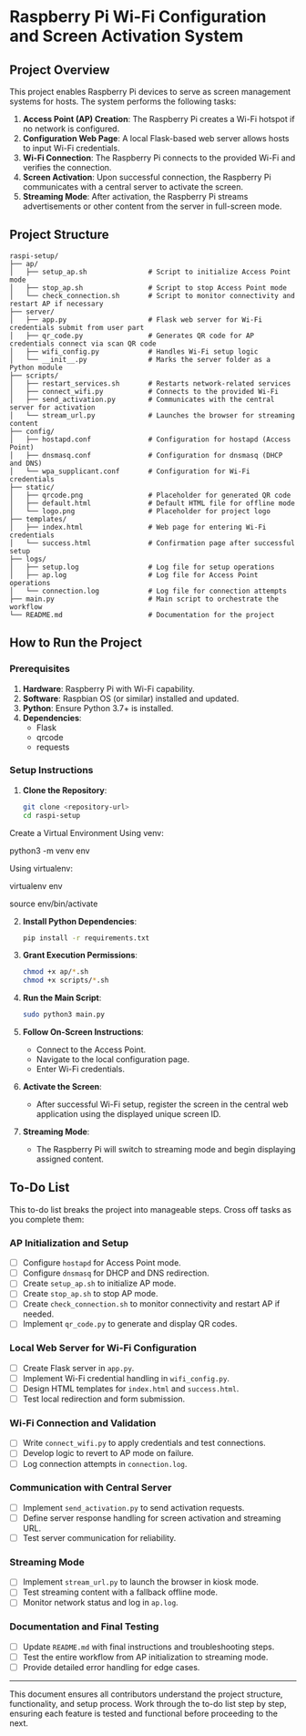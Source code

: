 # Raspberry Pi Wi-Fi Configuration and Screen Activation System

## Project Overview
This project enables Raspberry Pi devices to serve as screen management systems for hosts. The system performs the following tasks:

1. **Access Point (AP) Creation**: The Raspberry Pi creates a Wi-Fi hotspot if no network is configured.
2. **Configuration Web Page**: A local Flask-based web server allows hosts to input Wi-Fi credentials.
3. **Wi-Fi Connection**: The Raspberry Pi connects to the provided Wi-Fi and verifies the connection.
4. **Screen Activation**: Upon successful connection, the Raspberry Pi communicates with a central server to activate the screen.
5. **Streaming Mode**: After activation, the Raspberry Pi streams advertisements or other content from the server in full-screen mode.




## Project Structure
```
raspi-setup/
├── ap/
│   ├── setup_ap.sh               # Script to initialize Access Point mode
│   ├── stop_ap.sh                # Script to stop Access Point mode
│   └── check_connection.sh       # Script to monitor connectivity and restart AP if necessary
├── server/
│   ├── app.py                    # Flask web server for Wi-Fi credentials submit from user part
│   ├── qr_code.py                # Generates QR code for AP credentials connect via scan QR code 
│   ├── wifi_config.py            # Handles Wi-Fi setup logic
│   └── __init__.py               # Marks the server folder as a Python module
├── scripts/
│   ├── restart_services.sh       # Restarts network-related services
│   ├── connect_wifi.py           # Connects to the provided Wi-Fi
│   ├── send_activation.py        # Communicates with the central server for activation
│   └── stream_url.py             # Launches the browser for streaming content
├── config/
│   ├── hostapd.conf              # Configuration for hostapd (Access Point)
│   ├── dnsmasq.conf              # Configuration for dnsmasq (DHCP and DNS)
│   └── wpa_supplicant.conf       # Configuration for Wi-Fi credentials
├── static/
│   ├── qrcode.png                # Placeholder for generated QR code
│   ├── default.html              # Default HTML file for offline mode
│   └── logo.png                  # Placeholder for project logo
├── templates/
│   ├── index.html                # Web page for entering Wi-Fi credentials
│   └── success.html              # Confirmation page after successful setup
├── logs/
│   ├── setup.log                 # Log file for setup operations
│   ├── ap.log                    # Log file for Access Point operations
│   └── connection.log            # Log file for connection attempts
├── main.py                       # Main script to orchestrate the workflow
└── README.md                     # Documentation for the project
```

## How to Run the Project

### Prerequisites
1. **Hardware**: Raspberry Pi with Wi-Fi capability.
2. **Software**: Raspbian OS (or similar) installed and updated.
3. **Python**: Ensure Python 3.7+ is installed.
4. **Dependencies**:
   - Flask
   - qrcode
   - requests

### Setup Instructions

1. **Clone the Repository**:
   ```bash
   git clone <repository-url>
   cd raspi-setup
   ```
Create a Virtual Environment
Using venv:

python3 -m venv env

Using virtualenv:

virtualenv env


source env/bin/activate


2. **Install Python Dependencies**:
   ```bash
   pip install -r requirements.txt
   ```

3. **Grant Execution Permissions**:
   ```bash
   chmod +x ap/*.sh
   chmod +x scripts/*.sh
   ```

4. **Run the Main Script**:
   ```bash
   sudo python3 main.py
   ```

5. **Follow On-Screen Instructions**:
   - Connect to the Access Point.
   - Navigate to the local configuration page.
   - Enter Wi-Fi credentials.

6. **Activate the Screen**:
   - After successful Wi-Fi setup, register the screen in the central web application using the displayed unique screen ID.

7. **Streaming Mode**:
   - The Raspberry Pi will switch to streaming mode and begin displaying assigned content.

## To-Do List
This to-do list breaks the project into manageable steps. Cross off tasks as you complete them:

### AP Initialization and Setup
- [ ] Configure `hostapd` for Access Point mode.
- [ ] Configure `dnsmasq` for DHCP and DNS redirection.
- [ ] Create `setup_ap.sh` to initialize AP mode.
- [ ] Create `stop_ap.sh` to stop AP mode.
- [ ] Create `check_connection.sh` to monitor connectivity and restart AP if needed.
- [ ] Implement `qr_code.py` to generate and display QR codes.

### Local Web Server for Wi-Fi Configuration
- [ ] Create Flask server in `app.py`.
- [ ] Implement Wi-Fi credential handling in `wifi_config.py`.
- [ ] Design HTML templates for `index.html` and `success.html`.
- [ ] Test local redirection and form submission.

### Wi-Fi Connection and Validation
- [ ] Write `connect_wifi.py` to apply credentials and test connections.
- [ ] Develop logic to revert to AP mode on failure.
- [ ] Log connection attempts in `connection.log`.

### Communication with Central Server
- [ ] Implement `send_activation.py` to send activation requests.
- [ ] Define server response handling for screen activation and streaming URL.
- [ ] Test server communication for reliability.

### Streaming Mode
- [ ] Implement `stream_url.py` to launch the browser in kiosk mode.
- [ ] Test streaming content with a fallback offline mode.
- [ ] Monitor network status and log in `ap.log`.

### Documentation and Final Testing
- [ ] Update `README.md` with final instructions and troubleshooting steps.
- [ ] Test the entire workflow from AP initialization to streaming mode.
- [ ] Provide detailed error handling for edge cases.

---

This document ensures all contributors understand the project structure, functionality, and setup process. Work through the to-do list step by step, ensuring each feature is tested and functional before proceeding to the next.
